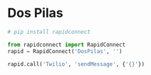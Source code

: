 # Dos Pilas

```sh
# pip install rapidconnect
```

```python
from rapidconnect import RapidConnect
rapid = RapidConnect('DosPilas', '')
```

```python
rapid.call('Twilio', 'sendMessage', {'{}'})
```